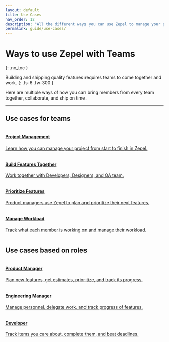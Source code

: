 ```yaml
---
layout: default
title: Use Cases
nav_order: 12
description: "All the different ways you can use Zepel to manage your project and ship new features."
permalink: guide/use-cases/
---
```


# Ways to use Zepel with Teams
{: .no_toc }

Building and shipping quality features requires teams to come together and work.
{: .fs-6 .fw-300 }

Here are multiple ways of how you can bring members from every team together, collaborate, and ship on time.

---
<div class="team">
    <h2>Use cases for teams</h2>
    <div class="usecases-row">
        <div class="column">
            <div class="card">
                <div class="container">
                    <a href="https://tender-mcnulty-44e8e0.netlify.com/guide/use-cases/project-management/">
                    <h4><b>Project Management</b></h4> 
                    <p>Learn how you can manage your project from start to finish in Zepel.</p> 
                    </a>
                </div>
            </div>
        </div>
        <div class="column">
            <div class="card">
                <div class="container">
                    <a href="https://tender-mcnulty-44e8e0.netlify.com/guide/use-cases/build-features/">
                    <h4><b>Build Features Together</b></h4> 
                    <p>Work together with Developers, Designers, and QA team.</p> 
                    </a>
                </div>
            </div>
        </div>
    </div>
    <div class="usecases-row">
        <div class="column">
            <div class="card">
                <div class="container">
                    <a href="https://tender-mcnulty-44e8e0.netlify.com/guide/use-cases/prioritize-features/">
                    <h4><b>Prioritize Features</b></h4> 
                    <p>Product managers use Zepel to plan and prioritize their next features.</p> 
                    </a>
                </div>
            </div>
        </div>
        <div class="column">
            <div class="card">
                <div class="container">
                <a href="https://tender-mcnulty-44e8e0.netlify.com/guide/use-cases/manage-workload/">
                <h4><b>Manage Workload</b></h4> 
                <p>Track what each member is working on and manage their workload.</p> 
                </a>
            </div>
        </div>
    </div>
</div>
<div class="persona">
    <h2>Use cases based on roles</h2>
    <div class="usecases-row">
        <div class="column">
            <div class="card">
                <div class="container">
                    <a href="https://tender-mcnulty-44e8e0.netlify.com/guide/use-cases/product-managers/">
                    <h4><b>Product Manager</b></h4> 
                    <p>Plan new features, get estimates, prioritize, and track its progress.</p> 
                    </a>
                </div>
            </div>
        </div>
        <div class="column">
            <div class="card">
                <div class="container">
                    <a href="https://tender-mcnulty-44e8e0.netlify.com/guide/use-cases/engineering-managers/">
                    <h4><b>Engineering Manager</b></h4> 
                    <p>Manage personnel, delegate work, and track progress of features.</p> 
                    </a>
                </div>
            </div>
        </div>
    </div>
    <div class="usecases-row">
        <div class="column">
            <div class="card">
                <div class="container">
                    <a href="https://tender-mcnulty-44e8e0.netlify.com/guide/use-cases/developers/">
                    <h4><b>Developer</b></h4> 
                    <p>Track items you care about, complete them, and beat deadlines.</p> 
                    </a>
                </div>
            </div>
        </div>
    </div>
</div>
